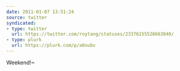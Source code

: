 ```yaml
---
date: 2011-01-07 13:51:24
source: twitter
syndicated:
- type: twitter
  url: https://twitter.com/roytang/statuses/23376155528663040/
- type: plurk
  url: https://plurk.com/p/a0xubv
---
```


Weekend!~